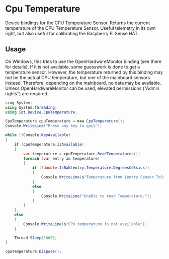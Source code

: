 # Cpu Temperature

Device bindings for the CPU Temperature Sensor. Returns the current temperature of the CPU Temperature Sensor. Useful telemetry in its own right, but also useful for calibrating the Raspberry Pi Sense HAT.

## Usage

On Windows, this tries to use the OpenHardwareMonitor binding (see there for details).
If it is not available, some guesswork is done to get a temperature sensor. However, the temperature returned by this binding may not be the actual CPU temperature, but one of the mainboard sensors instead. Therefore, depending on the mainboard, no data may be available. Unless OpenHardwareMonitor can be used, elevated permissions ("Admin rights") are required.

```csharp
sing System;
using System.Threading;
using Iot.Device.CpuTemperature;

CpuTemperature cpuTemperature = new CpuTemperature();
Console.WriteLine("Press any key to quit");

while (!Console.KeyAvailable)
{
    if (cpuTemperature.IsAvailable)
    {
        var temperature = cpuTemperature.ReadTemperatures();
        foreach (var entry in temperature)
        {
            if (!double.IsNaN(entry.Temperature.DegreesCelsius))
            {
                Console.WriteLine($"Temperature from {entry.Sensor.ToString()}: {entry.Temperature.DegreesCelsius} °C");
            }
            else
            {
                Console.WriteLine("Unable to read Temperature.");
            }
        }
    }
    else
    {
        Console.WriteLine($"CPU temperature is not available");
    }

    Thread.Sleep(1000);
}

cpuTemperature.Dispose();
```
